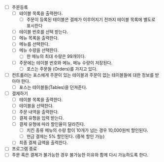 - [ ] 주문등록
  - [ ] 테이블 목록을 출력한다.
    - [ ] 주문이 등록된 테이블은 결제가 이루어지기 전까지 테이블 목록에 별도로 표시한다
  - [ ] 테이블 번호를 선택 받는다.
  - [ ] 메뉴 목록을 출력한다.
  - [ ] 메뉴를 선택한다.
  - [ ] 메뉴 수량을 선택한다.
    - [ ] 한 메뉴의 최대 수량은 99개이다.
  - [ ] 주문에는 테이블 번호와 메뉴, 메뉴 수량이 저장된다.
    - [ ] 포스는 주문들 (Orders)를 가지고 있다.
 - [ ] 컨트롤러는 포스에게 주문이 있는 테이블과 주문이 없는 테이블들에 대한 정보를 받아야 한다.
    - [ ] 포스는 테이블들(Tables)을 던져준다.
- [ ] 결제하기
  - [ ] 테이블 목록을 출력한다.
  - [ ] 테이블을 선택한다.
  - [ ] 주문 내역을 출력한다.
  - [ ] 결제 유형을 입력 받는다.
  - [ ] 결제 유형에 따라 할인율이 달라진다.
    - [ ] 치킨 종류 메뉴의 수량 합이 10개가 넘는 경우 10,000원씩 할인된다.
    - [ ] 현금 결제는 5% 할인된다. (중복 할인 가능)
  - [ ] 최종 결제 금액을 출력한다.
- [ ] 프로그램 종료
- [ ] 주문 혹은 결제가 불가능한 경우 불가능한 이유와 함께 다시 가능하도록 한다.
